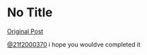 # No Title

[Original Post](https://discourse.onlinedegree.iitm.ac.in/t/161083/56)

<p><a class="mention" href="/u/21f2000370">@21f2000370</a> i hope you wouldve completed it</p>